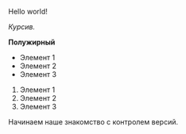 Hello world!

*Курсив.*

**Полужирный**

* Элемент 1
* Элемент 2
* Элемент 3

1. Элемент 1
2. Элемент 2
3. Элемент 3

Начинаем наше знакомство с контролем версий.
